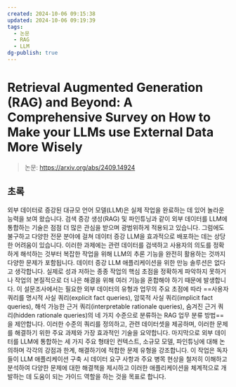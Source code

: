```yaml
---
created: 2024-10-06 09:15:38
updated: 2024-10-06 09:19:39
tags:
  - 논문
  - RAG
  - LLM
dg-publish: true
---
```


# Retrieval Augmented Generation (RAG) and Beyond: A Comprehensive Survey on How to Make your LLMs use External Data More Wisely

> 논문: https://arxiv.org/abs/2409.14924

## 초록

외부 데이터로 증강된 대규모 언어 모델(LLM)은 실제 작업을 완료하는 데 있어 놀라운 능력을 보여 왔습니다. 검색 증강 생성(RAG) 및 파인튜닝과 같이 외부 데이터를 LLM에 통합하는 기술은 점점 더 많은 관심을 받으며 광범위하게 적용되고 있습니다. 그럼에도 불구하고 다양한 전문 분야에 걸쳐 데이터 증강 LLM을 효과적으로 배포하는 데는 상당한 어려움이 있습니다. 이러한 과제에는 관련 데이터를 검색하고 사용자의 의도를 정확하게 해석하는 것부터 복잡한 작업을 위해 LLM의 추론 기능을 완전히 활용하는 것까지 다양한 문제가 포함됩니다. 데이터 증강 LLM 애플리케이션을 위한 만능 솔루션은 없다고 생각합니다. 실제로 성과 저하는 종종 작업의 핵심 초점을 정확하게 파악하지 못하거나 작업의 본질적으로 더 나은 해결을 위해 여러 기능을 혼합해야 하기 때문에 발생합니다. 이 설문조사에서는 필요한 외부 데이터의 유형과 업무의 주요 초점에 따라 ==사용자 쿼리를 명시적 사실 쿼리(explicit fact queries), 암묵적 사실 쿼리(implicit fact queries), 해석 가능한 근거 쿼리(interpretable rationale queries), 숨겨진 근거 쿼리(hidden rationale queries)의 네 가지 수준으로 분류하는 RAG 업무 분류 방법==을 제안합니다. 이러한 수준의 쿼리를 정의하고, 관련 데이터셋을 제공하며, 이러한 문제를 해결하기 위한 주요 과제와 가장 효과적인 기술을 요약합니다. 마지막으로 외부 데이터를 LLM에 통합하는 세 가지 주요 형태인 컨텍스트, 소규모 모델, 파인튜닝에 대해 논의하며 각각의 강점과 한계, 해결하기에 적합한 문제 유형을 강조합니다. 이 작업은 독자들이 LLM 애플리케이션 구축 시 데이터 요구 사항과 주요 병목 현상을 철저히 이해하고 분석하여 다양한 문제에 대한 해결책을 제시하고 이러한 애플리케이션을 체계적으로 개발하는 데 도움이 되는 가이드 역할을 하는 것을 목표로 합니다.

